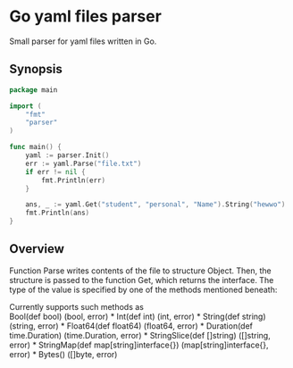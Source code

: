 # Go yaml files parser
Small parser for yaml files written in Go. 

## Synopsis 
```GO
package main

import (
	"fmt"
	"parser"
)

func main() {
	yaml := parser.Init()
	err := yaml.Parse("file.txt")
	if err != nil {
		fmt.Println(err)
	}

	ans, _ := yaml.Get("student", "personal", "Name").String("hewwo")
	fmt.Println(ans)
}
```

## Overview
Function Parse writes contents of the file to structure Object. 
Then, the structure is passed to the function Get, which returns the interface. The type of the value is specified by one of the methods mentioned beneath:

Currently supports such methods as 	
Bool(def bool) (bool, error)
	* Int(def int) (int, error)
	* String(def string) (string, error)
	* Float64(def float64) (float64, error)
	* Duration(def time.Duration) (time.Duration, error)
	* StringSlice(def []string) ([]string, error)
	* StringMap(def map[string]interface{}) (map[string]interface{}, error)
	* Bytes() ([]byte, error)
